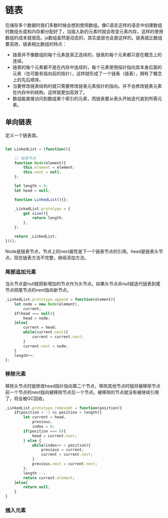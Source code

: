 # 链表
在储存多个数据时我们多数时候会想到使用数组。像C语言这样的语言中创建数组时数组长度和内存都分配好了，当插入新的元素时就会改变元素内存，这样的使用数组的成本就很高。js数组虽然是动态的，其实底层也会是这样的。链表就比数组要高效，链表相比数组的特点：
* 链表并不像数组的每个元素是真正连续的，链表的每个元素都只是在概念上的连续。
* 链表的每个元素都不是在内存中连续的，每个元素使用指针指向其本身后面的元素（也可能有指向前的指针），这样就形成了一个链条（链表），拥有了概念上的先后顺序。
* 当要修改链表结构时就只需要修改链表元素指针的指向。并不会修改链表元素在内存中的结构，这样就更加高效了。
* 数组能直接访问到数组某个索引的元素，而链表要从表头开始迭代直到所需元素。
## 单向链表
定义一个链表类。
```js

let LinkedList = (function(){

    // 链表节点
    function Node(element){
        this.element = element;
        this.next = null;
    };

    let length = 0;
    let head = null;

    function LinkedList(){};

    _LinkedList.prototype = {
        get size(){
            return length;
        },
    };

    return _LinkedList;
})();
```
Node是链表节点，节点上的next属性是下一个链表节点的引用。head是链表头节点。现在链表方法不完整，继续添加方法。
### 尾部追加元素
当头节点是null就把新增加的节点作为头节点。如果头节点非null就迭代链表到尾节点把尾节点的next指向新节点。
```js
_LinkedList.prototype.append = function(element){
    let node = new Node(element),
        current;
    if(head === null){
        head = node;
    }else{
        current = head;
        while(current.next){
            current = current.next;
        }
        current.next = node;
    }
    length++;
};
```
### 移除元素
移除头节点时就修改head指针指向第二个节点，移除其他节点时就将被移除节点前一个节点的next指向被移除节点后一个节点。被移除的节点就没有被继续引用了，将会被GC回收。
```js
_LinkedList.prototype.removeAt = function(position){
    if(position > -1 && position < length){
        let current = head,
            previous,
            index = 0;
        if(position === 0){
            head = current.next;
        } else {
            while(index++ < position){
                previous = current;
                current = current.next;
            }
            previous.next = current.next;
        };
        length --;
        return current.element;
    }else{
        return null;
    }
}
```
### 插入元素

